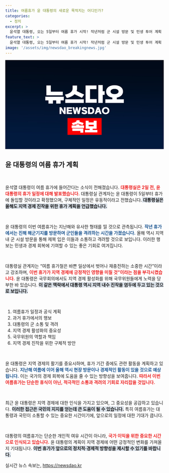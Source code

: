 ```yaml
---
title: 여름휴가 윤 대통령의 새로운 목적지는 어디인가?
categories:
  - 정치
excerpt: >
  윤석열 대통령, 오는 5일부터 여름 휴가 시작! 작년처럼 군 시설 방문 및 민생 투어 계획 중? 지역 경제 활성화에 기여할 방안은? 클릭해 확인하세요!
feature_text: >
  윤석열 대통령, 오는 5일부터 여름 휴가 시작! 작년처럼 군 시설 방문 및 민생 투어 계획 중? 지역 경제 활성화에 기여할 방안은? 클릭해 확인하세요!
image: '/assets/img/newsdao_breakingnews.jpg'
---
```


<p><img src="/assets/img/newsdao_breakingnews.jpg" alt="flaretime 속보" /></p>

<h2 data-ke-size="size26">윤 대통령의 여름 휴가 계획</h2>

<p data-ke-size="size16">&nbsp;</p>

<p>윤석열 대통령이 여름 휴가에 들어간다는 소식이 전해졌습니다. <b><span style="color: #ee2323;">대통령실은 2일 전, 윤 대통령의 휴가 일정에 대해 발표했습니다.</span></b> 대통령실 관계자는 윤 대통령이 5일부터 휴가에 돌입할 것이라고 확정했으며, 구체적인 일정은 유동적이라고 전했습니다.<b><span style="background-color: #21538527;"> 대통령실은 올해도 지역 경제 진작을 위한 휴가 계획을 언급했습니다.</span></b> </p>

<p data-ke-size="size16">&nbsp;</p>

<p>윤 대통령의 이번 여름휴가는 지난해와 유사한 형태를 띨 것으로 관측됩니다. <b><span style="color: #1a5490;">작년 휴가에서는 진해 해군기지를 방문하며 군인들을 격려하는 시간을 가졌습니다.</span></b> 올해 역시 지역 내 군 시설 방문을 통해 제복 입은 이들과 소통하고 격려할 것으로 보입니다. 이러한 행보는 민생과 경제 회복에 기여할 수 있는 좋은 기회로 여겨집니다.</p>

<p data-ke-size="size16">&nbsp;</p>

<p>대통령실 관계자는 “여름 휴가철은 바쁜 일상에서 벗어나 재충전하는 소중한 시간”이라고 강조하며, <b><span style="color: #ee2323;">이번 휴가가 지역 경제에 긍정적인 영향을 미칠 것”이라는 점을 부각시켰습니다.</span></b> 윤 대통령은 국무회의에서도 지역 경제 활성화를 위해 국무위원들에게 노력을 당부한 바 있습니다. <b><span style="background-color: #21538527;">이 같은 맥락에서 대통령 역시 지역 내수 진작을 염두에 두고 있는 것으로 보입니다.</span></b></p>

<p data-ke-size="size16">&nbsp;</p>

<ol>
<li>여름휴가 일정과 공식 계획</li>
<li>과거 휴가에서의 행보</li>
<li>대통령의 군 소통 및 격려</li>
<li>지역 경제 활성화의 중요성</li>
<li>국무위원의 역할과 책임</li>
<li>지역 경제 진작을 위한 구체적 방안</li>
</ol>

<p data-ke-size="size16">&nbsp;</p>

<p>윤 대통령은 지역 경제의 활기를 중요시하며, 휴가 기간 중에도 관련 활동을 계획하고 있습니다. <b><span style="color: #1a5490;">지난해 여름에 이어 올해 역시 현장 방문이나 경제적인 활동이 있을 것으로 예상됩니다.</span></b> 이는 국가의 경제 회복에 도움을 줄 수 있는 방향성을 보여줍니다. <b><span style="color: #ee2323;">따라서 이번 여름휴가는 단순한 휴식이 아닌, 적극적인 소통과 격려의 기회로 자리잡을 것입니다.</span></b> </p>

<p data-ke-size="size16">&nbsp;</p>

<p>최근 윤 대통령은 지역 경제에 대한 인식을 가지고 있으며, 그 중요성을 공감하고 있습니다. <b><span style="background-color: #21538527;">이러한 접근은 국민의 지지를 얻는데 큰 도움이 될 수 있습니다.</span></b> 특히 여름휴가는 대통령과 국민이 소통할 수 있는 중요한 시간이기에, 앞으로의 일정에 대한 기대가 큽니다. </p>

<p data-ke-size="size16">&nbsp;</p>

<p>대통령의 여름휴가는 단순한 개인적 여유 시간이 아니라, <b><span style="color: #ee2323;">국가 이익을 위한 중요한 시간으로 인식되고 있습니다.</span></b> 윤 대통령의 계획이 지역 경제에 어떤 긍정적인 변화를 가져올지 기대됩니다. <b><span style="background-color: #21538527;">이번 휴가가 앞으로의 정치적·경제적 방향성을 제시할 수 있기를 바랍니다.</span></b></p>
실시간 뉴스 속보는, <a href="https://newsdao.kr" rel="dofollow">https://newsdao.kr</a>


